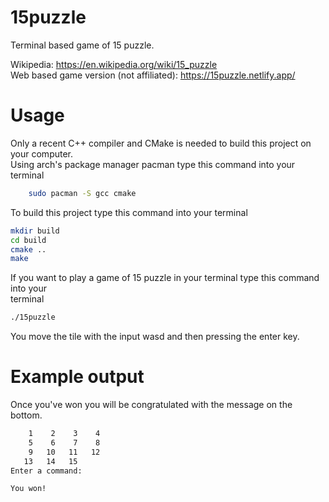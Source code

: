# 15puzzle

Terminal based game of 15 puzzle.

Wikipedia: https://en.wikipedia.org/wiki/15_puzzle  
Web based game version (not affiliated): https://15puzzle.netlify.app/

# Usage

Only a recent C++ compiler and CMake is needed to build this project on your computer.  
Using arch's package manager pacman type this command into your terminal
```bash
    sudo pacman -S gcc cmake
```
To build this project type this command into your terminal
```bash
mkdir build
cd build
cmake ..
make
```
If you want to play a game of 15 puzzle in your terminal type this command into your  
terminal
```bash
./15puzzle
```
You move the tile with the input wasd and then pressing the enter key.

# Example output
Once you've won you will be congratulated with the message on the bottom.
```bash
    1    2    3    4
    5    6    7    8
    9   10   11   12
   13   14   15
Enter a command:

You won!
```
